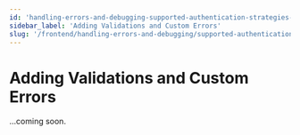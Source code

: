 ```yaml
---
id: 'handling-errors-and-debugging-supported-authentication-strategies-adding-validations-and-custom-errors'
sidebar_label: 'Adding Validations and Custom Errors'
slug: '/frontend/handling-errors-and-debugging/supported-authentication-strategies/adding-validations-and-custom-errors'
---
```


# Adding Validations and Custom Errors

...coming soon.
